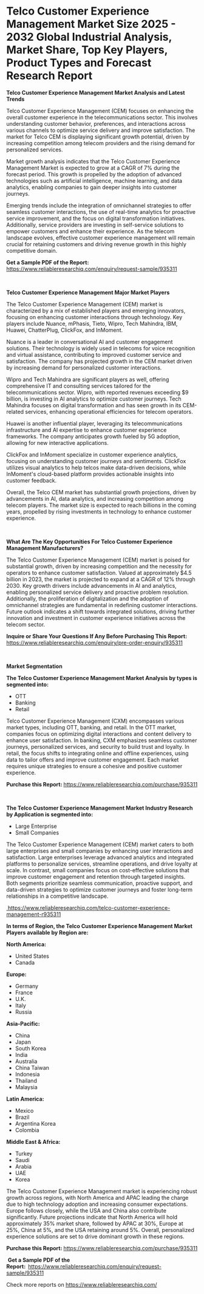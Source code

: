 <p><h1>Telco Customer Experience Management Market Size 2025 - 2032 Global Industrial Analysis, Market Share, Top Key Players, Product Types and Forecast Research Report</h1></p><p><strong>Telco Customer Experience Management Market Analysis and Latest Trends</strong></p>
<p><p>Telco Customer Experience Management (CEM) focuses on enhancing the overall customer experience in the telecommunications sector. This involves understanding customer behavior, preferences, and interactions across various channels to optimize service delivery and improve satisfaction. The market for Telco CEM is displaying significant growth potential, driven by increasing competition among telecom providers and the rising demand for personalized services.</p><p>Market growth analysis indicates that the Telco Customer Experience Management Market is expected to grow at a CAGR of 7% during the forecast period. This growth is propelled by the adoption of advanced technologies such as artificial intelligence, machine learning, and data analytics, enabling companies to gain deeper insights into customer journeys. </p><p>Emerging trends include the integration of omnichannel strategies to offer seamless customer interactions, the use of real-time analytics for proactive service improvement, and the focus on digital transformation initiatives. Additionally, service providers are investing in self-service solutions to empower customers and enhance their experience. As the telecom landscape evolves, effective customer experience management will remain crucial for retaining customers and driving revenue growth in this highly competitive domain.</p></p>
<p><strong>Get a Sample PDF of the Report:&nbsp;</strong> <a href="https://www.reliableresearchiq.com/enquiry/request-sample/935311?utm_campaign=2716&utm_medium=2&utm_source=Github&utm_content=ia&utm_term=07032025&utm_id=telco-customer-experience-management">https://www.reliableresearchiq.com/enquiry/request-sample/935311</a></p>
<p>&nbsp;</p>
<p><strong>Telco Customer Experience Management Major Market Players</strong></p>
<p><p>The Telco Customer Experience Management (CEM) market is characterized by a mix of established players and emerging innovators, focusing on enhancing customer interactions through technology. Key players include Nuance, mPhasis, Tieto, Wipro, Tech Mahindra, IBM, Huawei, ChatterPlug, ClickFox, and InMoment.</p><p>Nuance is a leader in conversational AI and customer engagement solutions. Their technology is widely used in telecoms for voice recognition and virtual assistance, contributing to improved customer service and satisfaction. The company has projected growth in the CEM market driven by increasing demand for personalized customer interactions.</p><p>Wipro and Tech Mahindra are significant players as well, offering comprehensive IT and consulting services tailored for the telecommunications sector. Wipro, with reported revenues exceeding $9 billion, is investing in AI analytics to optimize customer journeys. Tech Mahindra focuses on digital transformation and has seen growth in its CEM-related services, enhancing operational efficiencies for telecom operators.</p><p>Huawei is another influential player, leveraging its telecommunications infrastructure and AI expertise to enhance customer experience frameworks. The company anticipates growth fueled by 5G adoption, allowing for new interactive applications.</p><p>ClickFox and InMoment specialize in customer experience analytics, focusing on understanding customer journeys and sentiments. ClickFox utilizes visual analytics to help telcos make data-driven decisions, while InMoment's cloud-based platform provides actionable insights into customer feedback.</p><p>Overall, the Telco CEM market has substantial growth projections, driven by advancements in AI, data analytics, and increasing competition among telecom players. The market size is expected to reach billions in the coming years, propelled by rising investments in technology to enhance customer experience.</p></p>
<p>&nbsp;</p>
<p><strong>What Are The Key Opportunities For Telco Customer Experience Management Manufacturers?</strong></p>
<p><p>The Telco Customer Experience Management (CEM) market is poised for substantial growth, driven by increasing competition and the necessity for operators to enhance customer satisfaction. Valued at approximately $4.5 billion in 2023, the market is projected to expand at a CAGR of 12% through 2030. Key growth drivers include advancements in AI and analytics, enabling personalized service delivery and proactive problem resolution. Additionally, the proliferation of digitalization and the adoption of omnichannel strategies are fundamental in redefining customer interactions. Future outlook indicates a shift towards integrated solutions, driving further innovation and investment in customer experience initiatives across the telecom sector.</p></p>
<p><strong>Inquire or Share Your Questions If Any Before Purchasing This Report:</strong> <a href="https://www.reliableresearchiq.com/enquiry/pre-order-enquiry/935311?utm_campaign=2716&utm_medium=2&utm_source=Github&utm_content=ia&utm_term=07032025&utm_id=telco-customer-experience-management">https://www.reliableresearchiq.com/enquiry/pre-order-enquiry/935311</a></p>
<p>&nbsp;</p>
<p><strong>Market Segmentation</strong></p>
<p><strong>The Telco Customer Experience Management Market Analysis by types is segmented into:</strong></p>
<p><ul><li>OTT</li><li>Banking</li><li>Retail</li></ul></p>
<p><p>Telco Customer Experience Management (CXM) encompasses various market types, including OTT, banking, and retail. In the OTT market, companies focus on optimizing digital interactions and content delivery to enhance user satisfaction. In banking, CXM emphasizes seamless customer journeys, personalized services, and security to build trust and loyalty. In retail, the focus shifts to integrating online and offline experiences, using data to tailor offers and improve customer engagement. Each market requires unique strategies to ensure a cohesive and positive customer experience.</p></p>
<p><strong>Purchase this Report:&nbsp;</strong><a href="https://www.reliableresearchiq.com/purchase/935311?utm_campaign=2716&utm_medium=2&utm_source=Github&utm_content=ia&utm_term=07032025&utm_id=telco-customer-experience-management">https://www.reliableresearchiq.com/purchase/935311</a></p>
<p>&nbsp;</p>
<p><strong>The Telco Customer Experience Management Market Industry Research by Application is segmented into:</strong></p>
<p><ul><li>Large Enterprise</li><li>Small Companies</li></ul></p>
<p><p>The Telco Customer Experience Management (CEM) market caters to both large enterprises and small companies by enhancing user interactions and satisfaction. Large enterprises leverage advanced analytics and integrated platforms to personalize services, streamline operations, and drive loyalty at scale. In contrast, small companies focus on cost-effective solutions that improve customer engagement and retention through targeted insights. Both segments prioritize seamless communication, proactive support, and data-driven strategies to optimize customer journeys and foster long-term relationships in a competitive landscape.</p></p>
<p><a href="https://www.reliableresearchiq.com/telco-customer-experience-management-r935311?utm_campaign=2716&utm_medium=2&utm_source=Github&utm_content=ia&utm_term=07032025&utm_id=telco-customer-experience-management">&nbsp;https://www.reliableresearchiq.com/telco-customer-experience-management-r935311</a></p>
<p><strong>In terms of Region, the Telco Customer Experience Management Market Players available by Region are:</strong></p>
<p>
    <p> <strong> North America: </strong>
        <ul>
            <li>United States</li>
            <li>Canada</li>
        </ul>
        </p> 
    <p> <strong> Europe: </strong>
        <ul>
            <li>Germany</li>
            <li>France</li>
            <li>U.K.</li>
            <li>Italy</li>
            <li>Russia</li>
        </ul>
        </p> 
    <p> <strong> Asia-Pacific: </strong>
        <ul>
            <li>China</li>
            <li>Japan</li>
            <li>South Korea</li>
            <li>India</li>
            <li>Australia</li>
            <li>China Taiwan</li>
            <li>Indonesia</li>
            <li>Thailand</li>
            <li>Malaysia</li>
        </ul>
        </p> 
    <p> <strong> Latin America: </strong>
        <ul>
            <li>Mexico</li>
            <li>Brazil</li>
            <li>Argentina Korea</li>
            <li>Colombia</li>
        </ul>
        </p> 
    <p> <strong> Middle East & Africa: </strong>
        <ul>
            <li>Turkey</li>
            <li>Saudi</li>
            <li>Arabia</li>
            <li>UAE</li>
            <li>Korea</li>
        </ul>
    </p>
    </p>
<p><p>The Telco Customer Experience Management market is experiencing robust growth across regions, with North America and APAC leading the charge due to high technology adoption and increasing consumer expectations. Europe follows closely, while the USA and China also contribute significantly. Future projections indicate that North America will hold approximately 35% market share, followed by APAC at 30%, Europe at 25%, China at 5%, and the USA retaining around 5%. Overall, personalized experience solutions are set to drive dominant growth in these regions.</p></p>
<p><strong>Purchase this Report: </strong><a href="https://www.reliableresearchiq.com/purchase/935311?utm_campaign=2716&utm_medium=2&utm_source=Github&utm_content=ia&utm_term=07032025&utm_id=telco-customer-experience-management">https://www.reliableresearchiq.com/purchase/935311</a></p>
<p>&nbsp;<strong>Get a Sample PDF of the Report:&nbsp;&nbsp;</strong><a href="https://www.reliableresearchiq.com/enquiry/request-sample/935311?utm_campaign=2716&utm_medium=2&utm_source=Github&utm_content=ia&utm_term=07032025&utm_id=telco-customer-experience-management">https://www.reliableresearchiq.com/enquiry/request-sample/935311</a></p>
<p><strong></strong></p>
<p>Check more reports on <a href="https://www.reliableresearchiq.com/?utm_campaign=2716&utm_medium=2&utm_source=Github&utm_content=ia&utm_term=07032025&utm_id=telco-customer-experience-management">https://www.reliableresearchiq.com/</a></p>